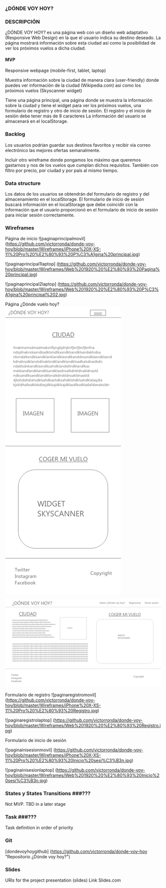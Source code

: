 ### ¿DÓNDE VOY HOY?



### DESCRIPCIÓN

¿DÓNDE VOY HOY? es una página web con un diseño web adaptativo (Responsive Web Design) en la que el usuario indica su destino deseado. La página mostrará información sobre esta ciudad así como la posibilidad de ver los próximos vuelos a dicha ciudad.


#### MVP

Responsive webpage (mobile-first, tablet, laptop)

Muestra información sobre la ciudad de manera clara (user-friendly) donde puedes ver información de la ciudad (Wikipedia.com) así como los próximos vuelos (Skyscanner widget)

Tiene una página principal, una página donde se muestra la información sobre la ciudad y tiene el widget para ver los próximos vuelos, una formulario de registro y otro de inicio de sesión.
El registro y el inicio de sesión debe tener más de 8 caracteres
La información del usuario se almacenará en el localStorage.


### Backlog

Los usuarios podrían guardar sus destinos favoritos y recibir vía correo electrónico las mejores ofertas semanalmente.

Incluir otro wireframe donde pongamos los máximo que queremos gastarnos y nos de los vuelos que cumplan dichos requisitos. También con filtro por precio, por ciudad y por país al mismo tiempo.


### Data structure

Los datos de los usuarios se obtendrán del formulario de registro y del almacenamiento en el localStorage. El formulario de inicio de sesión buscará información en el localStorage que debe coincidir con la información que el usuario proporcionó en el formulario de inicio de sesión para iniciar sesión correctamente.


### Wireframes




Página de inicio
![paginaprincipalmovil] (https://github.com/victorronda/donde-voy-hoy/blob/master/Wireframes/iPhone%20X-XS-11%20Pro%20%E2%80%93%20P%C3%A1gina%20principal.jpg)


![paginaprincipal1laptop] (https://github.com/victorronda/donde-voy-hoy/blob/master/Wireframes/Web%201920%20%E2%80%93%20Pagina%20principal.jpg)

![paginaprincipal2laptop] (https://github.com/victorronda/donde-voy-hoy/blob/master/Wireframes/Web%201920%20%E2%80%93%20P%C3%A1gina%20principal%202.jpg)



Página ¿Dónde vuelo hoy?
![paginadvhmovil](https://github.com/victorronda/donde-voy-hoy/blob/master/Wireframes/iPhone%20X-XS-11%20Pro%20%E2%80%93%20P%C3%A1gina%20secci%C3%B3n%20%C2%BFA%20d%C3%B3nde%20voy%20hoy.jpg)


![paginadvhlaptop](https://github.com/victorronda/donde-voy-hoy/blob/master/Wireframes/Web%201920%20%E2%80%93%20P%C3%A1gina%20secci%C3%B3n%20%C2%BFA%20d%C3%B3nde%20voy%20hoy.jpg)



Formulario de registro
![paginaregistromovil] (https://github.com/victorronda/donde-voy-hoy/blob/master/Wireframes/iPhone%20X-XS-11%20Pro%20%E2%80%93%20Registro.jpg)

![paginaregistrolaptop] (https://github.com/victorronda/donde-voy-hoy/blob/master/Wireframes/Web%201920%20%E2%80%93%20Registro.jpg)


Formulario de inicio de sesión

![paginainisesionmovil] (https://github.com/victorronda/donde-voy-hoy/blob/master/Wireframes/iPhone%20X-XS-11%20Pro%20%E2%80%93%20Inicio%20sesi%C3%B3n.jpg)

![paginainisesionlaptop] (https://github.com/victorronda/donde-voy-hoy/blob/master/Wireframes/Web%201920%20%E2%80%93%20Inicio%20sesi%C3%B3n.jpg)



### States y States Transitions ###???

Not MVP. TBD in a later stage


### Task ###???

Task definition in order of priority


### Git ###

[dondevoyhoygithub] (https://github.com/victorronda/donde-voy-hoy "Repositorio ¿Dónde voy hoy?")


### Slides ###

URls for the project presentation (slides) Link Slides.com
